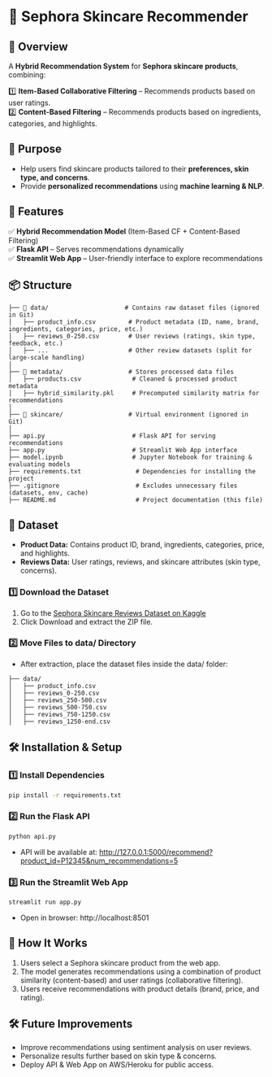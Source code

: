 # 🧴 Sephora Skincare Recommender

## 📌 Overview
A **Hybrid Recommendation System** for **Sephora skincare products**, combining:

1️⃣ **Item-Based Collaborative Filtering** – Recommends products based on user ratings.  
2️⃣ **Content-Based Filtering** – Recommends products based on ingredients, categories, and highlights.  

## 🎯 Purpose
- Help users find skincare products tailored to their **preferences, skin type, and concerns**.
- Provide **personalized recommendations** using **machine learning & NLP**.

## 🚀 Features
✅ **Hybrid Recommendation Model** (Item-Based CF + Content-Based Filtering)  
✅ **Flask API** – Serves recommendations dynamically  
✅ **Streamlit Web App** – User-friendly interface to explore recommendations  

## 📦 Structure
```
├── 📂 data/                     # Contains raw dataset files (ignored in Git)
│   ├── product_info.csv         # Product metadata (ID, name, brand, ingredients, categories, price, etc.)
│   ├── reviews_0-250.csv        # User reviews (ratings, skin type, feedback, etc.)
│   ├── ...                      # Other review datasets (split for large-scale handling)
│
├── 📂 metadata/                  # Stores processed data files
│   ├── products.csv              # Cleaned & processed product metadata
│   ├── hybrid_similarity.pkl     # Precomputed similarity matrix for recommendations
│
├── 📂 skincare/                  # Virtual environment (ignored in Git)
│
├── api.py                        # Flask API for serving recommendations
├── app.py                        # Streamlit Web App interface
├── model.ipynb                   # Jupyter Notebook for training & evaluating models
├── requirements.txt               # Dependencies for installing the project
├── .gitignore                     # Excludes unnecessary files (datasets, env, cache)
├── README.md                      # Project documentation (this file)
```

## 📂 Dataset
- **Product Data:** Contains product ID, brand, ingredients, categories, price, and highlights.  
- **Reviews Data:** User ratings, reviews, and skincare attributes (skin type, concerns).
### **1️⃣ Download the Dataset**
1.	Go to the [Sephora Skincare Reviews Dataset on Kaggle](https://www.kaggle.com/datasets/nadyinky/sephora-products-and-skincare-reviews/data)
2.	Click Download and extract the ZIP file.

### **2️⃣ Move Files to data/ Directory**
- After extraction, place the dataset files inside the data/ folder:
```
├── data/
│   ├── product_info.csv
│   ├── reviews_0-250.csv
│   ├── reviews_250-500.csv
│   ├── reviews_500-750.csv
│   ├── reviews_750-1250.csv
│   ├── reviews_1250-end.csv
```

## 🛠️ Installation & Setup
### **1️⃣ Install Dependencies**
```bash
pip install -r requirements.txt
```

### **2️⃣ Run the Flask API**
```bash
python api.py
```
- API will be available at: http://127.0.0.1:5000/recommend?product_id=P12345&num_recommendations=5

 ### **3️⃣ Run the Streamlit Web App** 
```bash
streamlit run app.py
```
- Open in browser: http://localhost:8501
  
## **📌 How It Works** 
1.	Users select a Sephora skincare product from the web app.
2.	The model generates recommendations using a combination of product similarity (content-based) and user ratings (collaborative filtering).
3.	Users receive recommendations with product details (brand, price, and rating).

## **🛠️ Future Improvements** 
- Improve recommendations using sentiment analysis on user reviews.
- Personalize results further based on skin type & concerns.
- Deploy API & Web App on AWS/Heroku for public access.










 








